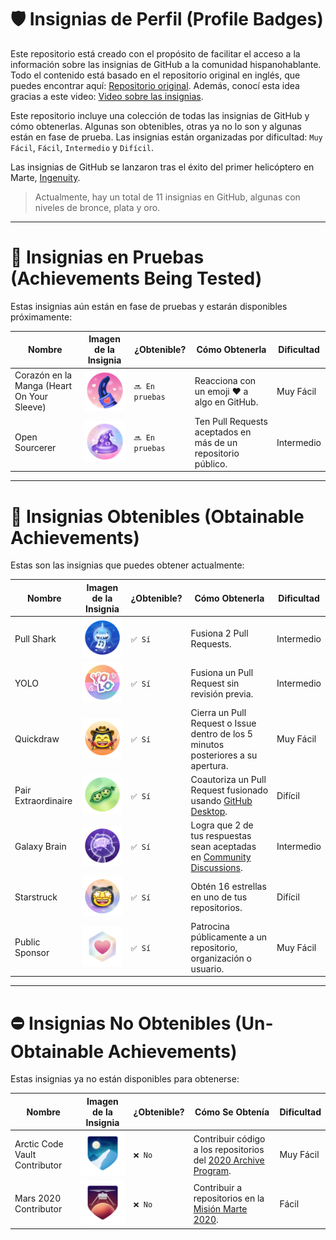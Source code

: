 # 🛡️ Insignias de Perfil (Profile Badges)

Este repositorio está creado con el propósito de facilitar el acceso a la información sobre las insignias de GitHub a la comunidad hispanohablante. Todo el contenido está basado en el repositorio original en inglés, que puedes encontrar aquí: [Repositorio original](https://github.com/Thinkright20/Profile-Badges/blob/main/README.md). Además, conocí esta idea gracias a este video: [Video sobre las insignias](https://www.youtube.com/watch?v=oJWFfp3sGYA&t=362s).

Este repositorio incluye una colección de todas las insignias de GitHub y cómo obtenerlas. Algunas son obtenibles, otras ya no lo son y algunas están en fase de prueba. Las insignias están organizadas por dificultad: `Muy Fácil`, `Fácil`, `Intermedio` y `Difícil`.

Las insignias de GitHub se lanzaron tras el éxito del primer helicóptero en Marte, [Ingenuity](https://es.wikipedia.org/wiki/Ingenuity_(helic%C3%B3ptero)).

> Actualmente, hay un total de 11 insignias en GitHub, algunas con niveles de bronce, plata y oro.

---

# 🧪 Insignias en Pruebas (Achievements Being Tested)

Estas insignias aún están en fase de pruebas y estarán disponibles próximamente:

| Nombre | Imagen de la Insignia | ¿Obtenible? | Cómo Obtenerla | Dificultad |
| --- | --- | --- | --- | --- |
| Corazón en la Manga (Heart On Your Sleeve) | <img src="https://raw.githubusercontent.com/Schweinepriester/github-profile-achievements/main/images/heart-on-your-sleeve-default.png" width="120px"> | `🔜 En pruebas` | Reacciona con un emoji ❤️ a algo en GitHub. | Muy Fácil |
| Open Sourcerer | <img src="https://raw.githubusercontent.com/Schweinepriester/github-profile-achievements/main/images/open-sourcerer-default.png" width="120px"> | `🔜 En pruebas` | Ten Pull Requests aceptados en más de un repositorio público. | Intermedio |

---

# 🥇 Insignias Obtenibles (Obtainable Achievements)

Estas son las insignias que puedes obtener actualmente:

| Nombre | Imagen de la Insignia | ¿Obtenible? | Cómo Obtenerla | Dificultad |
| --- | --- | --- | --- | --- |
| Pull Shark | <img src="https://raw.githubusercontent.com/Schweinepriester/github-profile-achievements/main/images/pull-shark-default.png" width="175px"> | `✅ Sí` | Fusiona 2 Pull Requests. | Intermedio |
| YOLO | <img src="https://raw.githubusercontent.com/Schweinepriester/github-profile-achievements/main/images/yolo-default.png" width="175px"> | `✅ Sí` | Fusiona un Pull Request sin revisión previa. | Intermedio |
| Quickdraw | <img src="https://raw.githubusercontent.com/Schweinepriester/github-profile-achievements/main/images/quickdraw-default.png" width="175px"> | `✅ Sí` | Cierra un Pull Request o Issue dentro de los 5 minutos posteriores a su apertura. | Muy Fácil |
| Pair Extraordinaire | <img src="https://raw.githubusercontent.com/Schweinepriester/github-profile-achievements/main/images/pair-extraordinaire-default.png" width="175px"> | `✅ Sí` | Coautoriza un Pull Request fusionado usando [GitHub Desktop](https://desktop.github.com/). | Difícil |
| Galaxy Brain | <img src="https://raw.githubusercontent.com/Schweinepriester/github-profile-achievements/main/images/galaxy-brain-default.png" width="175px"> | `✅ Sí` | Logra que 2 de tus respuestas sean aceptadas en [Community Discussions](https://github.com/orgs/community/discussions/). | Intermedio |
| Starstruck | <img src="https://raw.githubusercontent.com/Schweinepriester/github-profile-achievements/main/images/starstruck-default.png" width="175px"> | `✅ Sí` | Obtén 16 estrellas en uno de tus repositorios. | Difícil |
| Public Sponsor | <img src="https://raw.githubusercontent.com/Schweinepriester/github-profile-achievements/main/images/public-sponsor-default.png" width="175px"> | `✅ Sí` | Patrocina públicamente a un repositorio, organización o usuario. | Muy Fácil |

---

# ⛔ Insignias No Obtenibles (Un-Obtainable Achievements)

Estas insignias ya no están disponibles para obtenerse:

| Nombre | Imagen de la Insignia | ¿Obtenible? | Cómo Se Obtenía | Dificultad |
| --- | --- | --- | --- | --- |
| Arctic Code Vault Contributor | <img src="https://raw.githubusercontent.com/Schweinepriester/github-profile-achievements/main/images/arctic-code-vault-contributor-default.png" width="175px"> | `❌ No` | Contribuir código a los repositorios del [2020 Archive Program](https://archiveprogram.github.com/). | Muy Fácil |
| Mars 2020 Contributor | <img src="https://raw.githubusercontent.com/Schweinepriester/github-profile-achievements/main/images/mars-2020-contributor-default.png" width="175px"> | `❌ No` | Contribuir a repositorios en la [Misión Marte 2020](https://github.com/readme/nasa-ingenuity-helicopter). | Fácil |
